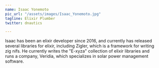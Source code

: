 ```yaml
---
name: Isaac Yonemoto
pic_url: "/assets/images/Isaac_Yonemoto.jpg"
tagline: Elixir Plumber
twitter: dnautics

---
```

Isaac has been an elixir developer since 2016, and currently has released several libraries for elixir, including Zigler, which is a framework for writing zig nifs.  He currently writes the "E-xyza" collection of elixir libraries and runs a company, Veridia, which specializes in solar power management software.
